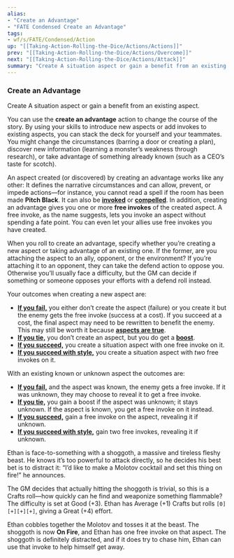 ```yaml
---
alias:
- "Create an Advantage"
- "FATE Condensed Create an Advantage"
tags:
- wf/s/FATE/Condensed/Action
up: "[[Taking-Action-Rolling-the-Dice/Actions/Actions]]"
prev: "[[Taking-Action-Rolling-the-Dice/Actions/Overcome]]"
next: "[[Taking-Action-Rolling-the-Dice/Actions/Attack]]"
summary: "Create A situation aspect or gain a benefit from an existing aspect."
---
```

### Create an Advantage

Create A situation aspect or gain a benefit from an existing aspect.

You can use the **create an advantage** action to change the course of the story. By using your skills to introduce new aspects or add invokes to existing aspects, you can stack the deck for yourself and your teammates. You might change the circumstances (barring a door or creating a plan), discover new information (learning a monster’s weakness through research), or take advantage of something already known (such as a CEO’s taste for scotch).

An aspect created (or discovered) by creating an advantage works like any other: It defines the narrative circumstances and can allow, prevent, or impede actions—for instance, you cannot read a spell if the room has been made **Pitch Black**. It can also be **[invoked](../../Aspects-and-Fate-Points/What-Can-I-Do-with-Aspects/Invokes/Invokes.md)** or **[compelled](../../Aspects-and-Fate-Points/What-Can-I-Do-with-Aspects/Compels/Compels.md)**. In addition, creating an advantage gives you one or more **free invokes** of the created aspect. A free invoke, as the name suggests, lets you invoke an aspect without spending a fate point. You can even let your allies use free invokes you have created.

When you roll to create an advantage, specify whether you’re creating a new aspect or taking advantage of an existing one. If the former, are you attaching the aspect to an ally, opponent, or the environment? If you’re attaching it to an opponent, they can take the defend action to oppose you. Otherwise you’ll usually face a difficulty, but the GM can decide if something or someone opposes your efforts with a defend roll instead.

Your outcomes when creating a new aspect are:

- **[If you fail,](../Outcomes/Failure.md)** you either don’t create the aspect (failure) or you create it but the enemy gets the free invoke (success at a cost). If you succeed at a cost, the final aspect may need to be rewritten to benefit the enemy. This may still be worth it because **[aspects are true](../../Aspects-and-Fate-Points/Aspects-Are-Always-True/Aspects-Are-Always-True.md)**.
- **[If you tie,](../Outcomes/Tie.md)** you don’t create an aspect, but you do get a **[boost](../../Aspects-and-Fate-Points/What-Kinds-of-Aspects-Are-There/Boosts.md)**.
- **[If you succeed,](../Outcomes/Success.md)** you create a situation aspect with one free invoke on it.
- **[If you succeed with style,](../Outcomes/Success-with-Style.md)** you create a situation aspect with _two_ free invokes on it.

With an existing known or unknown aspect the outcomes are:

- **[If you fail,](../Outcomes/Failure.md)** and the aspect was known, the enemy gets a free invoke. If it was unknown, they may choose to reveal it to get a free invoke.
- **[If you tie,](../Outcomes/Tie.md)** you gain a boost if the aspect was unknown; it stays unknown. If the aspect is known, you get a free invoke on it instead.
- **[If you succeed,](../Outcomes/Success.md)** gain a free invoke on the aspect, revealing it if unknown.
- **[If you succeed with style,](../Outcomes/Success-with-Style.md)** gain two free invokes, revealing it if unknown.

Ethan is face-to-something with a shoggoth, a massive and tireless fleshy beast. He knows it’s too powerful to attack directly, so he decides his best bet is to distract it: “I’d like to make a Molotov cocktail and set this thing on fire!” he announces.

The GM decides that actually hitting the shoggoth is trivial, so this is a Crafts roll—how quickly can he find and weaponize something flammable? The difficulty is set at Good (+3). Ethan has Average (+1) Crafts but rolls `[0][+][+][+]`, giving a Great (+4) effort.

Ethan cobbles together the Molotov and tosses it at the beast. The shoggoth is now **On Fire**, and Ethan has one free invoke on that aspect. The shoggoth is definitely distracted, and if it does try to chase him, Ethan can use that invoke to help himself get away.